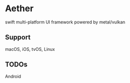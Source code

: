 # Aether
swift multi-platform UI framework powered by metal/vulkan 

## Support
macOS, iOS, tvOS, Linux

## TODOs
Android